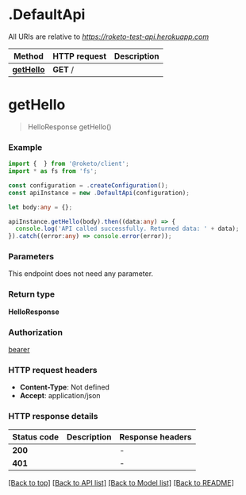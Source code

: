 # .DefaultApi

All URIs are relative to *https://roketo-test-api.herokuapp.com*

Method | HTTP request | Description
------------- | ------------- | -------------
[**getHello**](DefaultApi.md#getHello) | **GET** / | 


# **getHello**
> HelloResponse getHello()


### Example


```typescript
import {  } from '@roketo/client';
import * as fs from 'fs';

const configuration = .createConfiguration();
const apiInstance = new .DefaultApi(configuration);

let body:any = {};

apiInstance.getHello(body).then((data:any) => {
  console.log('API called successfully. Returned data: ' + data);
}).catch((error:any) => console.error(error));
```


### Parameters
This endpoint does not need any parameter.


### Return type

**HelloResponse**

### Authorization

[bearer](README.md#bearer)

### HTTP request headers

 - **Content-Type**: Not defined
 - **Accept**: application/json


### HTTP response details
| Status code | Description | Response headers |
|-------------|-------------|------------------|
**200** |  |  -  |
**401** |  |  -  |

[[Back to top]](#) [[Back to API list]](README.md#documentation-for-api-endpoints) [[Back to Model list]](README.md#documentation-for-models) [[Back to README]](README.md)


